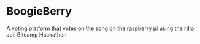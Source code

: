 BoogieBerry
========

A voting platform that votes on the song on the raspberry pi using the rdio api. Bitcamp Hackathon
